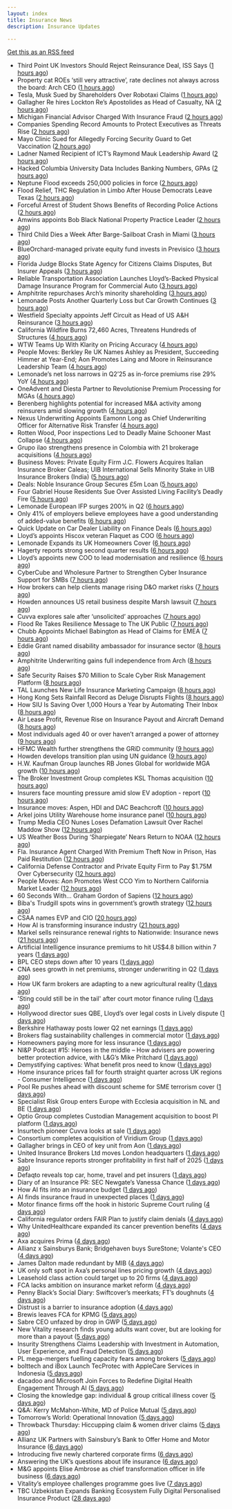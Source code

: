 ```yaml
---
layout: index
title: Insurance News
description: Insurance Updates

---
```


[Get this as an RSS feed](/insurance.rss)

<!-- news_marker starts -->
- Third Point UK Investors Should Reject Reinsurance Deal, ISS Says ([1 hours ago](https://www.insurancejournal.com/news/international/2025/08/05/834643.htm))
- Property cat ROEs ‘still very attractive’, rate declines not always across the board: Arch CEO ([1 hours ago](https://www.reinsurancene.ws/property-cat-roes-still-very-attractive-rate-declines-not-always-across-the-board-arch-ceo/))
- Tesla, Musk Sued by Shareholders Over Robotaxi Claims ([1 hours ago](https://www.insurancejournal.com/news/national/2025/08/05/834619.htm))
- Gallagher Re hires Lockton Re’s Apostolides as Head of Casualty, NA ([2 hours ago](https://www.reinsurancene.ws/gallagher-re-hires-lockton-res-apostolides-as-head-of-casualty-na/))
- Michigan Financial Advisor Charged With Insurance Fraud ([2 hours ago](https://www.insurancejournal.com/news/midwest/2025/08/05/834609.htm))
- Companies Spending Record Amounts to Protect Executives as Threats Rise ([2 hours ago](https://www.insurancejournal.com/news/national/2025/08/05/834591.htm))
- Mayo Clinic Sued for Allegedly Forcing Security Guard to Get Vaccination ([2 hours ago](https://www.insurancejournal.com/news/midwest/2025/08/05/834605.htm))
- Ladner Named Recipient of ICT’s Raymond Mauk Leadership Award ([2 hours ago](https://www.insurancejournal.com/news/southcentral/2025/08/05/834596.htm))
- Hacked Columbia University Data Includes Banking Numbers, GPAs ([2 hours ago](https://www.insurancejournal.com/news/east/2025/08/05/834597.htm))
- Neptune Flood exceeds 250,000 policies in force ([2 hours ago](https://www.reinsurancene.ws/neptune-flood-exceeds-250000-policies-in-force/))
- Flood Relief, THC Regulation in Limbo After House Democrats Leave Texas ([2 hours ago](https://www.insurancejournal.com/news/southcentral/2025/08/05/834593.htm))
- Forceful Arrest of Student Shows Benefits of Recording Police Actions ([2 hours ago](https://www.insurancejournal.com/news/southeast/2025/08/05/834588.htm))
- Amwins appoints Bob Black National Property Practice Leader ([2 hours ago](https://www.reinsurancene.ws/amwins-appoints-bob-black-national-property-practice-leader/))
- Third Child Dies a Week After Barge-Sailboat Crash in Miami ([3 hours ago](https://www.insurancejournal.com/news/southeast/2025/08/05/834582.htm))
- BlueOrchard-managed private equity fund invests in Previsico ([3 hours ago](https://www.reinsurancene.ws/blueorchard-managed-private-equity-fund-invests-in-previsico/))
- Florida Judge Blocks State Agency for Citizens Claims Disputes, But Insurer Appeals ([3 hours ago](https://www.insurancejournal.com/news/southeast/2025/08/05/834575.htm))
- Reliable Transportation Association Launches Lloyd’s-Backed Physical Damage Insurance Program for Commercial Auto ([3 hours ago](https://www.insurtechinsights.com/reliable-transportation-association-launches-lloyds-backed-physical-damage-insurance-program-for-commercial-auto/))
- Amphitrite repurchases Arch’s minority shareholding ([3 hours ago](https://www.reinsurancene.ws/amphitrite-repurchases-archs-minority-shareholding/))
- Lemonade Posts Another Quarterly Loss but Car Growth Continues ([3 hours ago](https://www.insurancejournal.com/news/national/2025/08/05/834561.htm))
- Westfield Specialty appoints Jeff Circuit as Head of US A&H Reinsurance ([3 hours ago](https://www.reinsurancene.ws/westfield-specialty-appoints-jeff-circuit-as-head-of-us-ah-reinsurance/))
- California Wildfire Burns 72,460 Acres, Threatens Hundreds of Structures ([4 hours ago](https://www.insurancejournal.com/news/west/2025/08/05/834566.htm))
- WTW Teams Up With Klarity on Pricing Accuracy ([4 hours ago](https://insurance-edge.net/2025/08/05/wtw-teams-up-with-klarity-on-pricing-accuracy/))
- People Moves: Berkley Re UK Names Ashley as President, Succeeding Himmer at Year-End; Aon Promotes Laing and Moore in Reinsurance Leadership Team ([4 hours ago](https://www.insurancejournal.com/news/international/2025/08/05/834563.htm))
- Lemonade’s net loss narrows in Q2’25 as in-force premiums rise 29% YoY ([4 hours ago](https://www.reinsurancene.ws/lemonades-net-loss-narrows-in-q225-as-in-force-premiums-rise-29-yoy/))
- OneAdvent and Diesta Partner to Revolutionise Premium Processing for MGAs ([4 hours ago](https://www.insurtechinsights.com/oneadvent-and-diesta-partner-to-revolutionise-premium-processing-for-mgas/))
- Berenberg highlights potential for increased M&A activity among reinsurers amid slowing growth ([4 hours ago](https://www.reinsurancene.ws/berenberg-highlights-potential-for-increased-ma-activity-among-reinsurers-amid-slowing-growth/))
- Nexus Underwriting Appoints Eamonn Long as Chief Underwriting Officer for Alternative Risk Transfer ([4 hours ago](https://www.insurtechinsights.com/nexus-underwriting-appoints-eamonn-long-as-chief-underwriting-officer-for-alternative-risk-transfer/))
- Rotten Wood, Poor inspections Led to Deadly Maine Schooner Mast Collapse ([4 hours ago](https://www.insurancejournal.com/news/east/2025/08/05/834557.htm))
- Grupo ilao strengthens presence in Colombia with 21 brokerage acquisitions ([4 hours ago](https://www.reinsurancene.ws/grupo-ilao-strengthens-presence-in-colombia-with-21-brokerage-acquisitions/))
- Business Moves: Private Equity Firm J.C. Flowers Acquires Italian Insurance Broker Caleas; UIB International Sells Minority Stake in UIB Insurance Brokers (India) ([5 hours ago](https://www.insurancejournal.com/news/international/2025/08/05/834547.htm))
- Deals: Noble Insurance Group Secures £5m Loan ([5 hours ago](https://insurance-edge.net/2025/08/05/deals-noble-insurance-group-secures-5m-loan/))
- Four Gabriel House Residents Sue Over Assisted Living Facility’s Deadly Fire ([5 hours ago](https://www.insurancejournal.com/news/east/2025/08/05/834546.htm))
- Lemonade European IFP surges 200% in Q2 ([6 hours ago](https://www.insurancebusinessmag.com/uk/news/breaking-news/lemonade-european-ifp-surges-200-in-q2-545027.aspx))
- Only 41% of employers believe employees have a good understanding of added-value benefits ([6 hours ago](https://ifamagazine.com/only-41-of-employers-believe-employees-have-a-good-understanding-of-added-value-benefits/))
- Quick Update on Car Dealer Liability on Finance Deals ([6 hours ago](https://insurance-edge.net/2025/08/05/quick-update-on-car-dealer-liability-on-finance-deals/))
- Lloyd’s appoints Hiscox veteran Flaquet as COO ([6 hours ago](https://www.postonline.co.uk/lloyd%E2%80%99slondon/7958317/lloyd%E2%80%99s-appoints-hiscox-veteran-flaquet-as-coo))
- Lemonade Expands its UK Homeowners Cover ([6 hours ago](https://insurance-edge.net/2025/08/05/lemonade-expands-its-uk-homeowners-cover/))
- Hagerty reports strong second quarter results ([6 hours ago](https://www.insurancebusinessmag.com/uk/news/breaking-news/hagerty-reports-strong-second-quarter-results-545018.aspx))
- Lloyd’s appoints new COO to lead modernisation and resilience ([6 hours ago](https://www.insurancebusinessmag.com/uk/news/breaking-news/lloyds-appoints-new-coo-to-lead-modernisation-and-resilience-545010.aspx))
- CyberCube and Wholesure Partner to Strengthen Cyber Insurance Support for SMBs ([7 hours ago](https://www.insurtechinsights.com/cybercube-and-wholesure-partner-to-strengthen-cyber-insurance-support-for-smbs/))
- How brokers can help clients manage rising D&O market risks ([7 hours ago](https://www.insurancebusinessmag.com/uk/news/professional-liability/how-brokers-can-help-clients-manage-rising-dando-market-risks-545007.aspx))
- Howden announces US retail business despite Marsh lawsuit ([7 hours ago](https://www.insurancebusinessmag.com/uk/news/breaking-news/howden-announces-us-retail-business-despite-marsh-lawsuit-545005.aspx))
- Cuvva explores sale after ‘unsolicited’ approaches ([7 hours ago](https://www.postonline.co.uk/news/7958316/cuvva-explores-sale-after-%E2%80%98unsolicited%E2%80%99-approaches))
- Flood Re Takes Resilience Message to The UK Public ([7 hours ago](https://insurance-edge.net/2025/08/05/flood-re-takes-resilience-message-to-the-uk-public/))
- Chubb Appoints Michael Babington as Head of Claims for EMEA ([7 hours ago](https://www.insurtechinsights.com/chubb-appoints-michael-babington-as-head-of-claims-for-emea/))
- Eddie Grant named disability ambassador for insurance sector ([8 hours ago](https://www.insurancebusinessmag.com/uk/news/breaking-news/eddie-grant-named-disability-ambassador-for-insurance-sector-545003.aspx))
- Amphitrite Underwriting gains full independence from Arch ([8 hours ago](https://www.insurancebusinessmag.com/uk/news/breaking-news/amphitrite-underwriting-gains-full-independence-from-arch-545002.aspx))
- Safe Security Raises $70 Million to Scale Cyber Risk Management Platform ([8 hours ago](https://www.insurtechinsights.com/safe-security-raises-70-million-to-scale-cyber-risk-management-platform/))
- TAL Launches New Life Insurance Marketing Campaign ([8 hours ago](https://insurance-edge.net/2025/08/05/tal-launches-new-life-insurance-marketing-campaign/))
- Hong Kong Sets Rainfall Record as Deluge Disrupts Flights ([8 hours ago](https://www.insurancejournal.com/news/international/2025/08/05/834536.htm))
- How SIU Is Saving Over 1,000 Hours a Year by Automating Their Inbox ([8 hours ago](https://www.insurancejournal.com/blogs/expert-insured/2025/08/05/833695.htm))
- Air Lease Profit, Revenue Rise on Insurance Payout and Aircraft Demand ([8 hours ago](https://www.insurancejournal.com/news/international/2025/08/05/834523.htm))
- Most individuals aged 40 or over haven’t arranged a power of attorney ([9 hours ago](https://ifamagazine.com/most-individuals-aged-40-or-over-havent-arranged-a-power-of-attorney/))
- HFMC Wealth further strengthens the GRiD community ([9 hours ago](https://ifamagazine.com/hfmc-wealth-further-strengthens-the-grid-community/))
- Howden develops transition plan using UN guidance ([9 hours ago](https://www.postonline.co.uk/broker/7958296/howden-develops-transition-plan-using-un-guidance))
- H.W. Kaufman Group launches RB Jones Global for worldwide MGA growth ([10 hours ago](https://www.insurancebusinessmag.com/uk/news/breaking-news/h-w--kaufman-group-launches-rb-jones-global-for-worldwide-mga-growth-544988.aspx))
- The Broker Investment Group completes KSL Thomas acquisition ([10 hours ago](https://www.insurancebusinessmag.com/uk/news/breaking-news/the-broker-investment-group-completes-ksl-thomas-acquisition-544987.aspx))
- Insurers face mounting pressure amid slow EV adoption - report ([10 hours ago](https://www.insurancebusinessmag.com/uk/news/auto-motor/insurers-face-mounting-pressure-amid-slow-ev-adoption--report-544985.aspx))
- Insurance moves: Aspen, HDI and DAC Beachcroft ([10 hours ago](https://www.insurancebusinessmag.com/uk/news/breaking-news/insurance-moves-aspen-hdi-and-dac-beachcroft-544984.aspx))
- Arkel joins Utility Warehouse home insurance panel ([10 hours ago](https://www.insurancebusinessmag.com/uk/news/breaking-news/arkel-joins-utility-warehouse-home-insurance-panel-544983.aspx))
- Trump Media CEO Nunes Loses Defamation Lawsuit Over Rachel Maddow Show ([12 hours ago](https://www.insurancejournal.com/news/national/2025/08/05/834509.htm))
- US Weather Boss During ‘Sharpiegate’ Nears Return to NOAA ([12 hours ago](https://www.insurancejournal.com/news/national/2025/08/05/834513.htm))
- Fla. Insurance Agent Charged With Premium Theft Now in Prison, Has Paid Restitution ([12 hours ago](https://www.insurancejournal.com/news/southeast/2025/08/05/834502.htm))
- California Defense Contractor and Private Equity Firm to Pay $1.75M Over Cybersecurity ([12 hours ago](https://www.insurancejournal.com/news/west/2025/08/05/834485.htm))
- People Moves: Aon Promotes West CCO Yim to Northern California Market Leader ([12 hours ago](https://www.insurancejournal.com/news/west/2025/08/05/833590.htm))
- 60 Seconds With… Graham Gordon of Sapiens ([12 hours ago](https://www.postonline.co.uk/people/7957970/60-seconds-with%E2%80%A6-graham-gordon-of-sapiens))
- Biba's Trudgill spots wins in government’s growth strategy ([12 hours ago](https://www.postonline.co.uk/regulation/7958302/bibas-trudgill-spots-wins-in-government%E2%80%99s-growth-strategy))
- CSAA names EVP and CIO ([20 hours ago](https://www.dig-in.com/news/csaa-names-evp-and-cio))
- How AI is transforming insurance industry ([21 hours ago](https://www.dig-in.com/opinion/how-ai-is-transforming-insurance-industry))
- Markel sells reinsurance renewal rights to Nationwide: Insurance news ([21 hours ago](https://www.dig-in.com/news/markel-sells-reinsurance-renewals-nationwide-insurance-news))
- Artificial Intelligence insurance premiums to hit US$4.8 billion within 7 years ([1 days ago](https://www.insurancebusinessmag.com/uk/news/technology/artificial-intelligence-insurance-premiums-to-hit-us4-8-billion-within-7-years-544943.aspx))
- BPL CEO steps down after 10 years ([1 days ago](https://www.postonline.co.uk/broker/7958312/bpl-ceo-steps-down-after-10-years))
- CNA sees growth in net premiums, stronger underwriting in Q2 ([1 days ago](https://www.insurancebusinessmag.com/uk/news/breaking-news/cna-sees-growth-in-net-premiums-stronger-underwriting-in-q2-544917.aspx))
- How UK farm brokers are adapting to a new agricultural reality ([1 days ago](https://www.insurancebusinessmag.com/uk/news/breaking-news/how-uk-farm-brokers-are-adapting-to-a-new-agricultural-reality-544898.aspx))
- 'Sting could still be in the tail' after court motor finance ruling ([1 days ago](https://www.postonline.co.uk/news/7958304/sting-could-still-be-in-the-tail-after-court-motor-finance-ruling))
- Hollywood director sues QBE, Lloyd’s over legal costs in Lively dispute ([1 days ago](https://www.insurancebusinessmag.com/uk/news/breaking-news/hollywood-director-sues-qbe-lloyds-over-legal-costs-in-lively-dispute-544892.aspx))
- Berkshire Hathaway posts lower Q2 net earnings ([1 days ago](https://www.insurancebusinessmag.com/uk/news/breaking-news/berkshire-hathaway-posts-lower-q2-net-earnings-544886.aspx))
- Brokers flag sustainability challenges in commercial motor ([1 days ago](https://www.postonline.co.uk/broker/7958303/brokers-flag-sustainability-challenges-in-commercial-motor))
- Homeowners paying more for less insurance ([1 days ago](https://www.dig-in.com/news/home-insurance-premiums-up-9-coverage-trails))
- NI&P Podcast #15: Heroes in the middle – How advisers are powering better protection advice, with L&G’s Mike Pritchard ([1 days ago](https://ifamagazine.com/nip-podcast-15-heroes-in-the-middle-how-advisers-are-powering-better-protection-advice-with-lgs-mike-pritchard/))
- Demystifying captives: What benefit pros need to know ([1 days ago](https://www.dig-in.com/advisers/opinion/demystifying-captives-what-benefit-pros-need-to-know))
- Home insurance prices fall for fourth straight quarter across UK regions - Consumer Intelligence ([1 days ago](https://www.insurancebusinessmag.com/uk/news/property-insurance/home-insurance-prices-fall-for-fourth-straight-quarter-across-uk-regions--consumer-intelligence-544877.aspx))
- Pool Re pushes ahead with discount scheme for SME terrorism cover ([1 days ago](https://www.postonline.co.uk/commercial/7958285/pool-re-pushes-ahead-with-discount-scheme-for-sme-terrorism-cover))
- Specialist Risk Group enters Europe with Ecclesia acquisition in NL and BE ([1 days ago](https://www.insurancebusinessmag.com/uk/news/mergers-acquisitions/specialist-risk-group-enters-europe-with-ecclesia-acquisition-in-nl-and-be-544876.aspx))
- Optio Group completes Custodian Management acquisition to boost PI platform ([1 days ago](https://www.insurancebusinessmag.com/uk/news/mergers-acquisitions/optio-group-completes-custodian-management-acquisition-to-boost-pi-platform-544875.aspx))
- Insurtech pioneer Cuvva looks at sale ([1 days ago](https://www.insurancebusinessmag.com/uk/news/technology/insurtech-pioneer-cuvva-looks-at-sale-544863.aspx))
- Consortium completes acquisition of Viridium Group ([1 days ago](https://www.insurancebusinessmag.com/uk/news/life-insurance/consortium-completes-acquisition-of-viridium-group-544862.aspx))
- Gallagher brings in CEO of key unit from Aon ([1 days ago](https://www.insurancebusinessmag.com/uk/news/breaking-news/gallagher-brings-in-ceo-of-key-unit-from-aon-544860.aspx))
- United Insurance Brokers Ltd moves London headquarters ([1 days ago](https://www.insurancebusinessmag.com/uk/news/breaking-news/united-insurance-brokers-ltd-moves-london-headquarters-544859.aspx))
- Sabre Insurance reports stronger profitability in first half of 2025 ([1 days ago](https://www.insurancebusinessmag.com/uk/news/breaking-news/sabre-insurance-reports-stronger-profitability-in-first-half-of-2025-544858.aspx))
- Defaqto reveals top car, home, travel and pet insurers ([1 days ago](https://www.postonline.co.uk/personal/7958274/defaqto-reveals-top-car-home-travel-and-pet-insurers))
- Diary of an Insurance PR: SEC Newgate’s Vanessa Chance ([1 days ago](https://www.postonline.co.uk/people/7957848/diary-of-an-insurance-pr-sec-newgate%E2%80%99s-vanessa-chance))
- How AI fits into an insurance budget ([1 days ago](https://www.dig-in.com/list/how-ai-fits-into-an-insurance-budget))
- AI finds insurance fraud in unexpected places ([1 days ago](https://www.dig-in.com/news/ai-finds-insurance-fraud-in-unexpected-places))
- Motor finance firms off the hook in historic Supreme Court ruling ([4 days ago](https://www.postonline.co.uk/news/7958301/motor-finance-firms-off-the-hook-in-historic-supreme-court-ruling))
- California regulator orders FAIR Plan to justify claim denials ([4 days ago](https://www.dig-in.com/news/regulator-orders-fair-plan-to-justify-claim-denials))
- Why UnitedHealthcare expanded its cancer prevention benefits ([4 days ago](https://www.dig-in.com/news/unitedhealth-is-expanding-their-cancer-care-coverage))
- Axa acquires Prima ([4 days ago](https://www.postonline.co.uk/personal/7958298/axa-acquires-prima))
- Allianz x Sainsburys Bank; Bridgehaven buys SureStone; Volante's CEO ([4 days ago](https://www.postonline.co.uk/news/7958277/allianz-x-sainsburys-bank-bridgehaven-buys-surestone-volantes-ceo))
- James Dalton made redundant by MIB ([4 days ago](https://www.postonline.co.uk/news/7958287/james-dalton-made-redundant-by-mib))
- UK only soft spot in Axa’s personal lines pricing growth ([4 days ago](https://www.postonline.co.uk/news/7958294/uk-only-soft-spot-in-axa%E2%80%99s-personal-lines-pricing-growth))
- Leasehold class action could target up to 20 firms ([4 days ago](https://www.postonline.co.uk/news/7958278/leasehold-class-action-could-target-up-to-20-firms))
- FCA lacks ambition on insurance market reform ([4 days ago](https://www.postonline.co.uk/regulation/7958245/fca-lacks-ambition-on-insurance-market-reform))
- Penny Black’s Social Diary: Swiftcover’s meerkats; FT’s doughnuts ([4 days ago](https://www.postonline.co.uk/people/7958038/penny-black%E2%80%99s-social-diary-swiftcover%E2%80%99s-meerkats-ft%E2%80%99s-doughnuts))
- Distrust is a barrier to insurance adoption ([4 days ago](https://www.dig-in.com/opinion/distrust-is-a-barrier-to-insurance-adoption))
- Brewis leaves FCA for KPMG ([5 days ago](https://www.postonline.co.uk/news/7958288/brewis-leaves-fca-for-kpmg))
- Sabre CEO unfazed by drop in GWP ([5 days ago](https://www.postonline.co.uk/news/7958286/sabre-ceo-unfazed-by-drop-in-gwp))
- New Vitality research finds young adults want cover, but are looking for more than a payout ([5 days ago](https://ifamagazine.com/new-vitality-research-finds-young-adults-want-cover-but-are-looking-for-more-than-a-payout/))
- Insurity Strengthens Claims Leadership with Investment in Automation, User Experience, and Fraud Detection ([5 days ago](https://www.insurtechinsights.com/insurity-strengthens-claims-leadership-with-investment-in-automation-user-experience-and-fraud-detection/))
- PL mega-mergers fuelling capacity fears among brokers ([5 days ago](https://www.postonline.co.uk/broker/7958268/pl-mega-mergers-fuelling-capacity-fears-among-brokers))
- bolttech and iBox Launch TecProtec with AppleCare Services in Indonesia ([5 days ago](https://www.insurtechinsights.com/bolttech-and-ibox-launch-tecprotec-with-applecare-services-in-indonesia/))
- dacadoo and Microsoft Join Forces to Redefine Digital Health Engagement Through AI ([5 days ago](https://www.insurtechinsights.com/dacadoo-and-microsoft-join-forces-to-redefine-digital-health-engagement-through-ai/))
- Closing the knowledge gap: individual & group critical illness cover ([5 days ago](https://ifamagazine.com/closing-the-knowledge-gap-individual-group-critical-illness-cover/))
- Q&A: Kerry McMahon-White, MD of Police Mutual ([5 days ago](https://www.postonline.co.uk/personal/7957854/qa-kerry-mcmahon-white-md-of-police-mutual))
- Tomorrow’s World: Operational Innovation ([5 days ago](https://www.postonline.co.uk/personal/7958049/tomorrow%E2%80%99s-world-operational-innovation))
- Throwback Thursday: Hiccupping claim & women driver claims ([5 days ago](https://www.postonline.co.uk/personal/7956737/throwback-thursday-hiccupping-claim-women-driver-claims))
- Allianz UK Partners with Sainsbury’s Bank to Offer Home and Motor Insurance ([6 days ago](https://www.insurtechinsights.com/allianz-uk-partners-with-sainsburys-bank-to-offer-home-and-motor-insurance/))
- Introducing five newly chartered corporate firms ([6 days ago](https://ifamagazine.com/introducing-five-newly-chartered-corporate-firms/))
- Answering the UK’s questions about life insurance ([6 days ago](https://ifamagazine.com/answering-the-uks-questions-about-life-insurance/))
- M&G appoints Elise Ambrose as chief transformation officer in life business ([6 days ago](https://ifamagazine.com/mg-appoints-elise-ambrose-as-chief-transformation-officer-in-life-business/))
- Vitality’s employee challenges programme goes live ([7 days ago](https://ifamagazine.com/vitalitys-employee-challenges-programme-goes-live/))
- TBC Uzbekistan Expands Banking Ecosystem Fully Digital Personalised Insurance Product ([28 days ago](https://thefintechtimes.com/tbc-uzbekistan-launches-fully-digital-personalised-insurance-product/))

<!-- news_marker ends -->